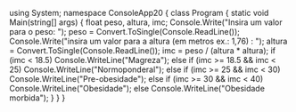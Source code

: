 using System;
namespace ConsoleApp20
{
    class Program
    {
        static void Main(string[] args)
        {
            float peso, altura, imc;
            Console.Write("Insira um valor para o peso: ");
            peso = Convert.ToSingle(Console.ReadLine());
            Console.Write("insira um valor para a altura (em metros ex.: 1,76) :  ");
            altura = Convert.ToSingle(Console.ReadLine());
            imc = peso / (altura * altura);
            if (imc < 18.5)
                Console.WriteLine("Magreza");
            else
                if (imc >= 18.5 && imc < 25)
                Console.WriteLine("Normoponderal");
            else
                if (imc >= 25 && imc < 30)
                Console.WriteLine("Pre-obesidade");
            else
                if (imc >= 30 && imc < 40)
                Console.WriteLine("Obesidade");
            else
                Console.WriteLine("Obesidade morbida");
        }
    }
}
